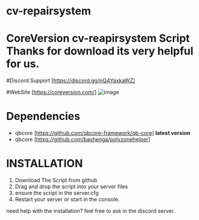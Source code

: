 # cv-repairsystem

# CoreVersion cv-reapirsystem Script Thanks for download its very helpful for us.

#Discord Support [https://discord.gg/nQ4YaxkaWZ]

#WebSite [https://coreversion.com/]
![image](https://user-images.githubusercontent.com/101866296/232336660-1eb01f48-aaf5-4f05-8e1f-94a4d8e6232a.png)

# Dependencies
* qbcore [https://github.com/qbcore-framework/qb-core] **latest version**
* qbcore [https://github.com/bashenga/polyzonehelper]


# INSTALLATION
1. Download The Script from github
2. Drag and drop the script into your server files
3. ensure the script in the server.cfg
4. Restart your server or start in the console.

need help with the installation? feel free to ask in the discord server.
